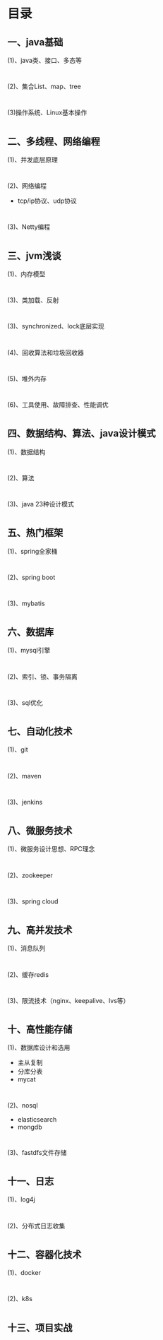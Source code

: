 目录
=====
一、java基础
-------
(1)、java类、接口、多态等
#
(2)、集合List、map、tree
#
(3)操作系统、Linux基本操作
#
二、多线程、网络编程
-------
(1)、并发底层原理
#
(2)、网络编程
* tcp/ip协议、udp协议
#
(3)、Netty编程
#
三、jvm浅谈
-------
(1)、内存模型
#
(3)、类加载、反射
#
(3)、synchronized、lock底层实现
#
(4)、回收算法和垃圾回收器
#
(5)、堆外内存
#
(6)、工具使用、故障排查、性能调优
#
四、数据结构、算法、java设计模式
-------
(1)、数据结构
#
(2)、算法
#
(3)、java 23种设计模式
#
五、热门框架
-------
(1)、spring全家桶
#
(2)、spring boot
#
(3)、mybatis
#
六、数据库
-------
(1)、mysql引擎
#
(2)、索引、锁、事务隔离
#
(3)、sql优化
#
七、自动化技术
-------
(1)、git
#
(2)、maven
#
(3)、jenkins
#
八、微服务技术
-------
(1)、微服务设计思想、RPC理念
#
(2)、zookeeper
#
(3)、spring cloud
#
九、高并发技术
-------
(1)、消息队列
#
(2)、缓存redis
#
(3)、限流技术（nginx、keepalive、lvs等）
#
十、高性能存储
-------
(1)、数据库设计和选用
* 主从复制
* 分库分表
* mycat
#
(2)、nosql
* elasticsearch
* mongdb
#
(3)、fastdfs文件存储
#
十一、日志
-------
(1)、log4j
#
(2)、分布式日志收集
#
十二、容器化技术
-------
(1)、docker
#
(2)、k8s
#
十三、项目实战
-------
